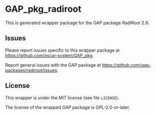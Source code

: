 # GAP_pkg_radiroot

This is generated wrapper package for the GAP package RadiRoot 2.9.

## Issues

Please report issues specific to this wrapper package at <https://github.com/oscar-system/GAP_pkg>.

Report general issues with the GAP package at <https://github.com/gap-packages/radiroot/issues>.

## License

This wrapper is under the MIT license (see file `LICENSE`).

The license of the wrapped GAP package is GPL-2.0-or-later.
